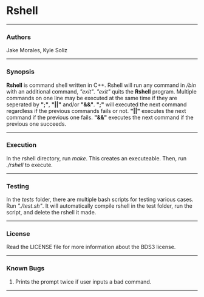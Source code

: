 # Rshell
_______
### Authors
Jake Morales, Kyle Soliz
___
### Synopsis
**Rshell** is command shell written in C++. Rshell will run any command in */bin* with an additional command, *"exit"*. *"exit"* quits the **Rshell** program. Multiple commands on one line may be executed at the same time if they are seperated by **";"**, **"||"** and/or **"&&"**. **";"** will executed the next command regardless if the previous commands fails or not. **"||"** executes the next command if the previous one fails. **"&&"** executes the next command if the previous one succeeds.
___
### Execution
In the rshell directory, run *make*. This creates an executeable. Then, run *./rshell* to execute.
___
### Testing
In the *tests* folder, there are multiple bash scripts for testing various cases. Run *"./_test_.sh"*. It will automatically compile rshell in the test folder, run the script, and delete the rshell it made. 
___
### License
Read the LICENSE file for more information about the BDS3 license.
___
### Known Bugs
1. Prints the prompt twice if user inputs a bad command.
___

